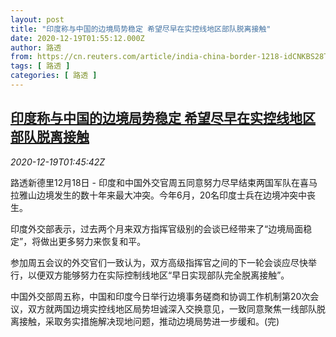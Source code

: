 ```yaml
---
layout: post
title: "印度称与中国的边境局势稳定 希望尽早在实控线地区部队脱离接触"
date: 2020-12-19T01:55:12.000Z
author: 路透
from: https://cn.reuters.com/article/india-china-border-1218-idCNKBS28T03F
tags: [ 路透 ]
categories: [ 路透 ]
---
```

<!--1608342912000-->
[印度称与中国的边境局势稳定 希望尽早在实控线地区部队脱离接触](https://cn.reuters.com/article/india-china-border-1218-idCNKBS28T03F)
------

<div>
<div><i>2020-12-19T01:45:42Z</i></div><p>路透新德里12月18日 - 印度和中国外交官周五同意努力尽早结束两国军队在喜马拉雅山边境发生的数十年来最大冲突。今年6月，20名印度士兵在边境冲突中丧生。</p><p>印度外交部表示，过去两个月来双方指挥官级别的会谈已经带来了“边境局面稳定”，将做出更多努力来恢复和平。</p><p>参加周五会议的外交官们一致认为，双方高级指挥官之间的下一轮会谈应尽快举行，以便双方能够努力在实际控制线地区“早日实现部队完全脱离接触”。</p><p>中国外交部周五称，中国和印度今日举行边境事务磋商和协调工作机制第20次会议，双方就两国边境实控线地区局势坦诚深入交换意见，一致同意聚焦一线部队脱离接触，采取务实措施解决现地问题，推动边境局势进一步缓和。(完)</p>
</div>
